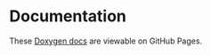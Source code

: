 # Documentation

These [Doxygen docs](https://bxparks.github.io/AUnit/html/) are
viewable on GitHub Pages.
